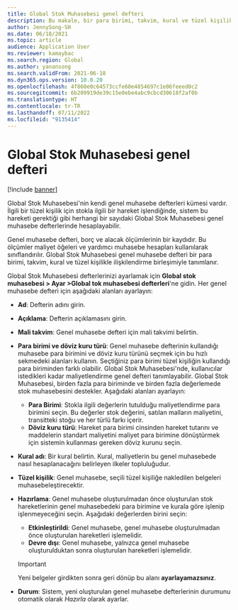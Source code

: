 ```yaml
---
title: Global Stok Muhasebesi genel defteri
description: Bu makale, bir para birimi, takvim, kural ve tüzel kişilikle ilişkilendirme birleşimiyle tanımlanan Global Stok Muhasebesi genel defterlerini açıklar.
author: JennySong-SH
ms.date: 06/18/2021
ms.topic: article
audience: Application User
ms.reviewer: kamaybac
ms.search.region: Global
ms.author: yanansong
ms.search.validFrom: 2021-06-18
ms.dyn365.ops.version: 10.0.20
ms.openlocfilehash: 4f860e0c64573ccfe60e4854697c1e06feeed0c2
ms.sourcegitcommit: 6b209919de39c15e0ebe4abc9cbcd30618f2af0b
ms.translationtype: HT
ms.contentlocale: tr-TR
ms.lasthandoff: 07/11/2022
ms.locfileid: "9135414"
---
```

# <a name="global-inventory-accounting-ledger"></a>Global Stok Muhasebesi genel defteri

[!include [banner](../includes/banner.md)]

Global Stok Muhasebesi'nin kendi genel muhasebe defterleri kümesi vardır. İlgili bir tüzel kişilik için stokla ilgili bir hareket işlendiğinde, sistem bu hareketi gerektiği gibi herhangi bir sayıdaki Global Stok Muhasebesi genel muhasebe defterlerinde hesaplayabilir.

Genel muhasebe defteri, borç ve alacak ölçümlerinin bir kaydıdır. Bu ölçümler maliyet öğeleri ve yardımcı muhasebe hesapları kullanılarak sınıflandırılır. Global Stok Muhasebesi genel muhasebe defteri bir para birimi, takvim, kural ve tüzel kişilikle ilişkilendirme birleşimiyle tanımlanır.

Global Stok Muhasebesi defterlerinizi ayarlamak için **Global stok muhasebesi \> Ayar \>Global tok muhasebesi defterleri**'ne gidin. Her genel muhasebe defteri için aşağıdaki alanları ayarlayın:

- **Ad**: Defterin adını girin.
- **Açıklama**: Defterin açıklamasını girin.
- **Mali takvim**: Genel muhasebe defteri için mali takvimi belirtin.
- **Para birimi ve döviz kuru türü**: Genel muhasebe defterinin kullandığı muhasebe para birimini ve döviz kuru türünü seçmek için bu hızlı sekmedeki alanları kullanın. Seçtiğiniz para birimi tüzel kişiliğin kullandığı para biriminden farklı olabilir. Global Stok Muhasebesi'nde, kullanıcılar istedikleri kadar maliyetlendirme genel defteri tanımlayabilir. Global Stok Muhasebesi, birden fazla para biriminde ve birden fazla değerlemede stok muhasebesini destekler. Aşağıdaki alanları ayarlayın:

    - **Para Birimi**: Stokla ilgili değerlerin tutulduğu maliyetlendirme para birimini seçin. Bu değerler stok değerini, satılan malların maliyetini, transitteki stoğu ve her türlü farkı içerir.
    - **Döviz kuru türü**: Hareket para birimi cinsinden hareket tutarını ve maddelerin standart maliyetini maliyet para birimine dönüştürmek için sistemin kullanması gereken döviz kurunu seçin.

- **Kural adı**: Bir kural belirtin. Kural, maliyetlerin bu genel muhasebede nasıl hesaplanacağını belirleyen ilkeler topluluğudur.
- **Tüzel kişilik**: Genel muhasebe, seçili tüzel kişiliğe nakledilen belgeleri muhasebeleştirecektir.
- **Hazırlama**: Genel muhasebe oluşturulmadan önce oluşturulan stok hareketlerinin genel muhasebedeki para birimine ve kurala göre işlenip işlenmeyeceğini seçin. Aşağıdaki değerlerden birini seçin:

    - **Etkinleştirildi**: Genel muhasebe, genel muhasebe oluşturulmadan önce oluşturulan hareketleri işlemelidir.
    - **Devre dışı**: Genel muhasebe, yalnızca genel muhasebe oluşturulduktan sonra oluşturulan hareketleri işlemelidir.

    > [!IMPORTANT]
    > Yeni belgeler girdikten sonra geri dönüp bu alanı **ayarlayamazsınız**.

- **Durum**: Sistem, yeni oluşturulan genel muhasebe defterlerinin durumunu otomatik olarak *Hazırla* olarak ayarlar.
